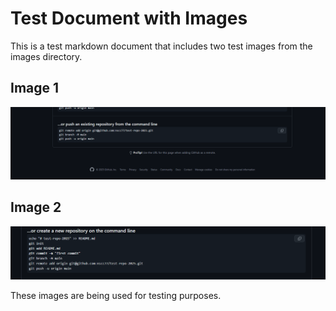 # Test Document with Images

This is a test markdown document that includes two test images from the images directory.

## Image 1
![Test Image 1](images/test-1.png)

## Image 2
![Test Image 2](images/test-2.png)

These images are being used for testing purposes.
